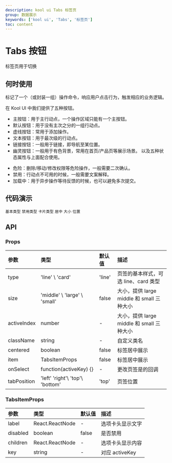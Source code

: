 ```yaml
---
description: kool ui Tabs 标签页
group: 数据展示
keywords: ['kool ui', 'Tabs', '标签页']
toc: content
---
```


# Tabs 按钮

标签页用于切换

## 何时使用

标记了一个（或封装一组）操作命令，响应用户点击行为，触发相应的业务逻辑。

在 Kool UI 中我们提供了五种按钮。

- 主按钮：用于主行动点，一个操作区域只能有一个主按钮。
- 默认按钮：用于没有主次之分的一组行动点。
- 虚线按钮：常用于添加操作。
- 文本按钮：用于最次级的行动点。
- 链接按钮：一般用于链接，即导航至某位置。
- 幽灵按钮：一般用于有色背景，常用在首页/产品页等展示场景。
  以及五种状态属性与上面配合使用。

* 危险：删除/移动/修改权限等危险操作，一般需要二次确认。
* 禁用：行动点不可用的时候，一般需要文案解释。
* 加载中：用于异步操作等待反馈的时候，也可以避免多次提交。

## 代码演示

<code src="./demo/BasicTab.tsx">基本类型</code>
<code src="./demo/DisableTab.tsx">禁用类型</code>
<code src="./demo/CardTab.tsx">卡片类型</code>
<code src="./demo/CenteredTabs.tsx">居中</code>
<code src="./demo/SizeTab.tsx">大小</code>
<code src="./demo/PositionTab.tsx">位置</code>

## API

### Props

| 参数        | 类型                             | 默认值 | 描述                                      |
| :---------- | :------------------------------- | :----- | :---------------------------------------- |
| type        | 'line' \ 'card'                  | 'line' | 页签的基本样式，可选 line、card 类型      |
| size        | 'middle' \ 'large' \ 'small'     | false  | 大小，提供 large middle 和 small 三种大小 |
| activeIndex | number                           | -      | 大小，提供 large middle 和 small 三种大小 |
| className   | string                           | -      | 自定义类名                                |
| centered    | boolean                          | false  | 标签居中展示                              |
| item        | TabsItemProps                    | false  | 标签居中展示                              |
| onSelect    | function(activeKey) {}           | -      | 更改页签是的回调                          |
| tabPosition | 'left' \'right'\ 'top'\ 'bottom' | 'top'  | 页签位置                                  |

### TabsItemProps

| 参数     | 类型            | 默认值 | 描述             |
| :------- | :-------------- | :----- | :--------------- |
| label    | React.ReactNode | -      | 选项卡头显示文字 |
| disabled | boolean         | false  | 是否禁用         |
| children | React.ReactNode | -      | 选项卡头显示内容 |
| key      | string          | -      | 对应 activeKey   |
